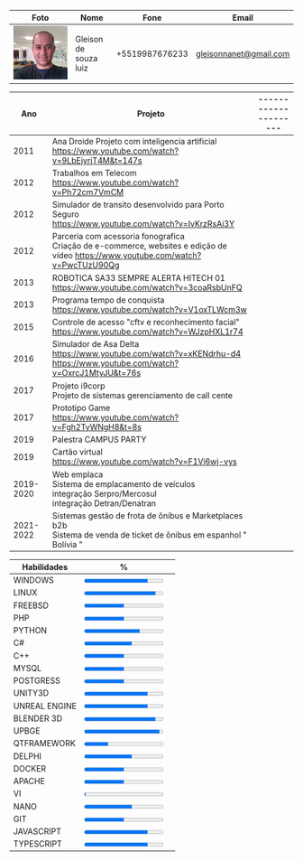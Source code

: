 
| Foto  | Nome                  | Fone              | Email                   |
|-------|-----------------------|-------------------|-------------------------|
|  ![Gleison de souza luiz](./gleison.jpg)  | Gleison de souza luiz | +5519987676233    | gleisonnanet@gmail.com  |



| Ano  | Projeto                                            | --------------------- |
|------|----------------------------------------------------| ------------------------------- |
| 2011 |   Ana Droide Projeto com inteligencia artificial<br> https://www.youtube.com/watch?v=9LbEjvrjT4M&t=147s |  |
| 2012 |   Trabalhos em Telecom <br> https://www.youtube.com/watch?v=Ph72cm7VmCM | |
| 2012 |   Simulador de transito desenvolvido para Porto Seguro <br> https://www.youtube.com/watch?v=IvKrzRsAi3Y | |
| 2012 |  Parceria com acessoria fonografica <br>Criação de e-commerce, websites  e edição  de vídeo https://www.youtube.com/watch?v=PwcTUzU90Qg | |
|2013|ROBOTICA SA33 SEMPRE ALERTA HITECH 01 <br> https://www.youtube.com/watch?v=3coaRsbUnFQ | |
|2013|Programa tempo de conquista <br> https://www.youtube.com/watch?v=V1oxTLWcm3w | |
|2015| Controle de acesso "cftv e reconhecimento facial" <br> https://www.youtube.com/watch?v=WJzpHXL1r74 |  |
|2016 | Simulador de Asa Delta <br> https://www.youtube.com/watch?v=xKENdrhu-d4 <br> https://www.youtube.com/watch?v=OxrcJ1MtyJU&t=76s | |
|2017 | Projeto i9corp <br> Projeto de sistemas gerenciamento de call cente | |
|2017 | Prototipo Game <br> https://www.youtube.com/watch?v=Fgh2TyWNgH8&t=8s | |
|2019 | Palestra CAMPUS PARTY |  |
|2019 |Cartão virtual <br> https://www.youtube.com/watch?v=F1Vi6wj-vys |  |
|2019-2020| Web emplaca <br>Sistema de emplacamento de veículos <br> integração Serpro/Mercosul <br> integração Detran/Denatran | |
|2021-2022 | Sistemas gestão de frota de ônibus e Marketplaces  b2b <br> Sistema de venda de ticket de ônibus em espanhol " Bolívia " |  |



|Habilidades| % ||
|--|--|--|
|WINDOWS| <progress value="80" max="100">4%</progress>||
|LINUX| <progress value="90" max="100">4%</progress>||
|FREEBSD| <progress value="50" max="100">4%</progress> ||
|PHP| <progress value="50" max="100">4%</progress> ||
|PYTHON| <progress value="70" max="100">4%</progress> ||
|C#| <progress value="60" max="100">4%</progress> ||
|C++| <progress value="50" max="100">4%</progress> ||
|MYSQL| <progress value="50" max="100">4%</progress> ||
|POSTGRESS| <progress value="50" max="100">4%</progress> ||
|UNITY3D| <progress value="80" max="100">4%</progress> ||
|UNREAL ENGINE| <progress value="80" max="100">4%</progress> ||
|BLENDER 3D| <progress value="90" max="100">4%</progress> ||
|UPBGE| <progress value="95" max="100">4%</progress> ||
|QTFRAMEWORK| <progress value="30" max="100">4%</progress> ||
|DELPHI| <progress value="60" max="100">4%</progress> ||
|DOCKER| <progress value="50" max="100">4%</progress> ||
|APACHE| <progress value="50" max="100">4%</progress> ||
|VI| <progress value="1" max="100">4%</progress> ||
|NANO| <progress value="60" max="100">4%</progress> ||
|GIT| <progress value="50" max="100">4%</progress> ||
|JAVASCRIPT| <progress value="80" max="100">4%</progress> ||
|TYPESCRIPT| <progress value="80" max="100">4%</progress>||

